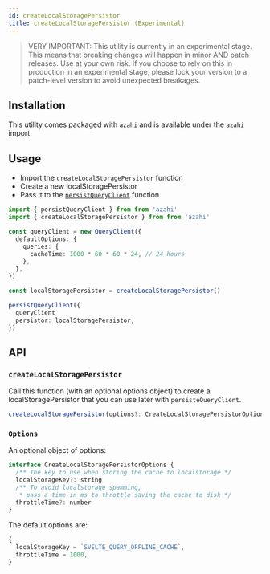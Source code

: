```yaml
---
id: createLocalStoragePersistor
title: createLocalStoragePersistor (Experimental)
---
```


> VERY IMPORTANT: This utility is currently in an experimental stage. This means that breaking changes will happen in minor AND patch releases. Use at your own risk. If you choose to rely on this in production in an experimental stage, please lock your version to a patch-level version to avoid unexpected breakages.

## Installation

This utility comes packaged with `azahi` and is available under the `azahi` import.

## Usage

- Import the `createLocalStoragePersistor` function
- Create a new localStoragePersistor
- Pass it to the [`persistQueryClient`](../persistQueryClient) function

```ts
import { persistQueryClient } from from 'azahi'
import { createLocalStoragePersistor } from from 'azahi'

const queryClient = new QueryClient({
  defaultOptions: {
    queries: {
      cacheTime: 1000 * 60 * 60 * 24, // 24 hours
    },
  },
})

const localStoragePersistor = createLocalStoragePersistor()

persistQueryClient({
  queryClient
  persistor: localStoragePersistor,
})
```

## API

### `createLocalStoragePersistor`

Call this function (with an optional options object) to create a localStoragePersistor that you can use later with `persisteQueryClient`.

```js
createLocalStoragePersistor(options?: CreateLocalStoragePersistorOptions)
```

### `Options`

An optional object of options:

```js
interface CreateLocalStoragePersistorOptions {
  /** The key to use when storing the cache to localstorage */
  localStorageKey?: string
  /** To avoid localstorage spamming,
   * pass a time in ms to throttle saving the cache to disk */
  throttleTime?: number
}
```

The default options are:

```js
{
  localStorageKey = `SVELTE_QUERY_OFFLINE_CACHE`,
  throttleTime = 1000,
}
```
